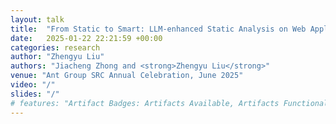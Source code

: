 ```yaml
---
layout: talk
title:  "From Static to Smart: LLM-enhanced Static Analysis on Web Application Vulnerability Detection"
date:   2025-01-22 22:21:59 +00:00
categories: research
author: "Zhengyu Liu"
authors: "Jiacheng Zhong and <strong>Zhengyu Liu</strong>"
venue: "Ant Group SRC Annual Celebration, June 2025"
video: "/"
slides: "/"
# features: "Artifact Badges: Artifacts Available, Artifacts Functional, Results Reproduced"
---
```

